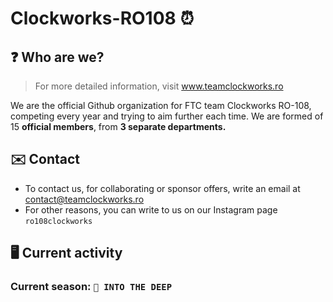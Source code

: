 # Clockworks-RO108 :alarm_clock:
## :question: Who are we?
> For more detailed information, visit www.teamclockworks.ro

We are the official Github organization for FTC team Clockworks RO-108, competing every year and trying to aim further each time. We are formed of 15 **official members**, from __3 separate departments.__

## ✉️ Contact
* To contact us, for collaborating or sponsor offers, write an email at contact@teamclockworks.ro <br>
* For other reasons, you can write to us on our Instagram page ``ro108clockworks``

## 🖥️ Current activity
### Current season: ``🐬 INTO THE DEEP``
